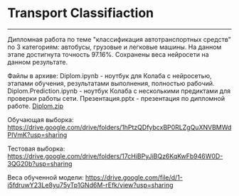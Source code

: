 # Transport Classifiaction
____
Дипломная работа по теме "классификация автотранспортных средств" по 3 категориям: автобусы, грузовые и легковые машины. На данном этапе достигнута точность 97.16%. Сохранены веса нейросети на данном результате.

Файлы в архиве:
Diplom.ipynb - ноутбук для Колаба с нейросетью, этапами обучения, результатами выполнения, полностью рабочий.
Diplom.Prediction.ipynb - ноутбук Колаба с несколькими предиктами для проверки работы сети.
Презентация.pptx - презентация по дипломной работе.
[Diplom.zip](https://github.com/AtomHard/Transport_Classification/files/9402643/Diplom.zip)

Обучающая выборка:
https://drive.google.com/drive/folders/1hPtzQDfybcxBP0RLZgQuXNVBMWdPIVmK?usp=sharing

Тестовая выборка:
https://drive.google.com/drive/folders/17cHiBPyJiBQz6KqKwFb946W0D-3QG20b?usp=sharing

Веса обученной модели:
https://drive.google.com/file/d/1-i5fdruwY23Le8yu75yTp1GNd6M-rEfk/view?usp=sharing
